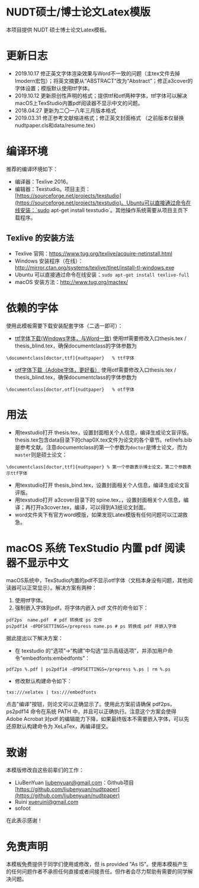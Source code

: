 # NUDT硕士/博士论文Latex模版

本项目提供 NUDT 硕士博士论文Latex模板。

# 更新日志
- 2019.10.17 修正英文字体渲染效果与Word不一致的问题（主tex文件去掉lmodern宏包）；将英文摘要从“ABSTRACT”改为“Abstract”；修正a3cover的字体设置；模版默认使用ttf字体。
- 2019.10.12 更新原创性声明的格式；提供ttf和otf两种字体，ttf字体可以解决macOS上TexStudio内置pdf阅读器不显示中文的问题。
- 2018.04.27 更新为二〇一八年三月版本格式
- 2019.03.31 修正参考文献缩进格式；修正英文封面格式 （之前版本仅替换nudtpaper.cls和data/resume.tex）


# 编译环境
推荐的编译环境如下：

+ 编译器：Texlive 2016。
+ 编辑器：Texstudio。项目主页：[https://sourceforge.net/projects/texstudio](https://sourceforge.net/projects/texstudio)。Ubuntu可以直接通过命令在线安装：`sudo apt-get install texstudio`。其他操作系统需要从项目主页下载程序。

## Texlive 的安装方法

- Texlive 官网：<https://www.tug.org/texlive/acquire-netinstall.html>
- Windows 安装程序（在线）：<http://mirror.ctan.org/systems/texlive/tlnet/install-tl-windows.exe>
- Ubuntu 可以直接通过命令在线安装：`sudo apt-get install texlive-full`
- macOS 安装方法：<http://www.tug.org/mactex/>


# 依赖的字体

使用此模板需要下载安装配套字体（二选一即可）：

+ [ttf字体下载(Windows字体，与Word一致)](https://github.com/TomHeaven/nudt_thesis/releases/download/v1.1/ttf.zip)
使用ttf需要修改入口thesis.tex / thesis_blind.tex，确保documentclass的字体参数为

```
\documentclass[doctor,ttf]{nudtpaper}   % ttf字体
```

+ [otf字体下载（Adobe字体，更好看）](https://github.com/TomHeaven/nudt_thesis/releases/download/v1.1/otf.zip)
使用otf需要修改入口thesis.tex / thesis_blind.tex，确保documentclass的字体参数为

```
\documentclass[doctor,otf]{nudtpaper}   % otf字体
```

# 用法

+ 用texstudio打开 thesis.tex，设置封面相关个人信息，编译生成论文盲评版。thesis.tex包含data目录下的chap0X.tex文件为论文的各个章节。ref/refs.bib是参考文献。注意documentclass的第一个参数为`doctor`是博士论文，而为`master`则是硕士论文：

```
\documentclass[doctor,ttf]{nudtpaper} % 第一个参数表示博士论文，第二个参数表示ttf字体
```
+ 用texstudio打开 thesis_bind.tex，设置封面相关个人信息，编译生成论文盲评版。
+ 用texstudio打开 a3cover目录下的 spine.tex，，设置封面相关个人信息，编译；再打开a3cover.tex，编译，可以得到A3纸论文封面。
+ word文件夹下有官方word模版，如果发现Latex模版有任何问题可以江湖救急。



# macOS 系统 TexStudio 内置 pdf 阅读器不显示中文

macOS系统中，TexStudio内置的pdf不显示otf字体（文档本身没有问题，其他阅读器可以正常显示）。解决方案有两种：
1. 使用ttf字体。
2. 强制嵌入字体到pdf。将字体内嵌入 pdf 文件的命令如下：

```
pdf2ps  name.pdf  # pdf 转换成 ps 文件
ps2pdf14 -dPDFSETTINGS=/prepress name.ps # ps 转换成 pdf 并嵌入字体
```

据此提出以下解决方案：

+ 在 texstudio 的“选项”->“构建”中勾选“显示高级选项”，并添加用户命令“embedfonts:embedfonts”：

```
pdf2ps %.pdf | ps2pdf14 -dPDFSETTINGS=/prepress %.ps | rm %.ps
```
+ 修改默认构建命令如下：

```
txs:///xelatex | txs:///embedfonts
```

点击"编译"按钮，则论文可以正确显示了。使用此方案前请确保 pdf2ps，ps2pdf14 命令在系统 PATH 中，并且可以正确执行。注意这个方案会使得 Adobe Acrobat 对pdf 的编辑能力下降，如果最终版本不需要嵌入字体，可以先还原默认构建命令为 XeLaTex，再编译提交。

# 致谢

本模版修改自这些前辈们的工作：

+ LiuBenYuan <liubenyuan@gmail.com>：Github项目[https://github.com/liubenyuan/nudtpaper](https://github.com/liubenyuan/nudtpaper)
+ Ruini <xueruini@gmail.com> 
+ sofoot

在此表示感谢！

# 免责声明

本模板免费提供于同学们使用或修改，但 is provided "As IS"。使用本模板产生的任何问题作者不承担任何直接或者间接责任。但作者会尽力帮助有需要的同学解决问题。

